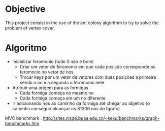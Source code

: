 # Objective

This project consist in the use of the ant colony algorithm to try to solve the problem of vertex cover.

# Algoritmo

* Inicializar feromonio (tudo 0 não é bom)
	- Criar um vetor de feromonio em que cada posição corresponde ao feromonio no vetor de nos
	- Trocar keys por um vetor de vetores com duas posições a primeira sendo o no e a segunda o feromonio nele
* Atribuir uma origem para as formigas
	- Cada formiga começa no mesmo no
	- Cada formiga começa em um no diferente
* Ir adicionando nos ao caminho da formiga até chegar ao objetivo (o caminho conseguir alcançar os 81306 nos do fgrafo)

MVC benchmark : http://sites.nlsde.buaa.edu.cn/~kexu/benchmarks/graph-benchmarks.htm
